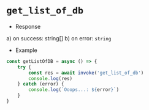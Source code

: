 # `get_list_of_db`

- Response

a) on success: string[]
b) on error: `string`

- Example

```typescript
const getListOfDB = async () => {
    try {
        const res = await invoke('get_list_of_db')
        console.log(res)
    } catch (error) {
        console.log(`Ooops...: ${error}`)
    }
}
```
